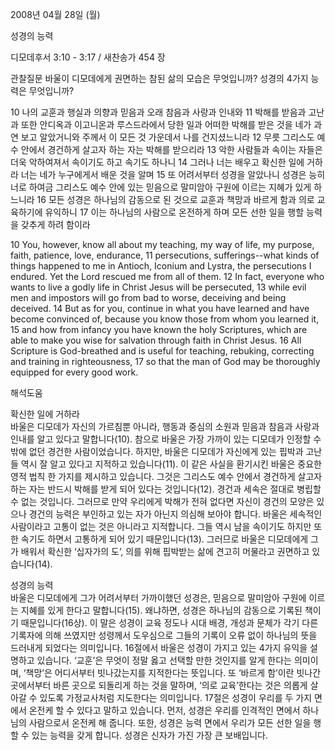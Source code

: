 2008년 04월 28일 (월)

성경의 능력



디모데후서 3:10 - 3:17 / 새찬송가 454 장


관찰질문
바울이 디모데에게 권면하는 참된 삶의 모습은 무엇입니까? 
성경의 4가지 능력은 무엇입니까? 

10 나의 교훈과 행실과 의향과 믿음과 오래 참음과 사랑과 인내와 11 박해를 받음과 고난과 또한 안디옥과 이고니온과 루스드라에서 당한 일과 어떠한 박해를 받은 것을 네가 과연 보고 알았거니와 주께서 이 모든 것 가운데서 나를 건지셨느니라 12 무릇 그리스도 예수 안에서 경건하게 살고자 하는 자는 박해를 받으리라 13 악한 사람들과 속이는 자들은 더욱 악하여져서 속이기도 하고 속기도 하나니 14 그러나 너는 배우고 확신한 일에 거하라 너는 네가 누구에게서 배운 것을 알며 15 또 어려서부터 성경을 알았나니 성경은 능히 너로 하여금 그리스도 예수 안에 있는 믿음으로 말미암아 구원에 이르는 지혜가 있게 하느니라 16 모든 성경은 하나님의 감동으로 된 것으로 교훈과 책망과 바르게 함과 의로 교육하기에 유익하니 17 이는 하나님의 사람으로 온전하게 하며 모든 선한 일을 행할 능력을 갖추게 하려 함이라 

10 You, however, know all about my teaching, my way of life, my purpose, faith, patience, love, endurance, 11 persecutions, sufferings--what kinds of things happened to me in Antioch, Iconium and Lystra, the persecutions I endured. Yet the Lord rescued me from all of them. 12 In fact, everyone who wants to live a godly life in Christ Jesus will be persecuted, 13 while evil men and impostors will go from bad to worse, deceiving and being deceived. 14 But as for you, continue in what you have learned and have become convinced of, because you know those from whom you learned it, 15 and how from infancy you have known the holy Scriptures, which are able to make you wise for salvation through faith in Christ Jesus. 16 All Scripture is God-breathed and is useful for teaching, rebuking, correcting and training in righteousness, 17 so that the man of God may be thoroughly equipped for every good work.

해석도움





확신한 일에 거하라  
바울은 디모데가 자신의 가르침뿐 아니라, 행동과 중심의 소원과 믿음과 참음과 사랑과 인내를 알고 있다고 말합니다(10). 참으로 바울은 가장 가까이 있는 디모데가 인정할 수밖에 없던 경건한 사람이었습니다. 하지만, 바울은 디모데가 자신에게 있는 핍박과 고난들 역시 잘 알고 있다고 지적하고 있습니다(11). 이 같은 사실을 환기시킨 바울은 중요한 영적 법칙 한 가지를 제시하고 있습니다. 그것은 그리스도 예수 안에서 경건하게 살고자 하는 자는 반드시 박해를 받게 되어 있다는 것입니다(12). 경건과 세속은 절대로 병립할 수 없는 것입니다. 그러므로 만약 우리에게 박해가 전혀 없다면 자신이 경건의 모양은 있으나 경건의 능력은 부인하고 있는 자가 아닌지 의심해 보아야 합니다. 바울은 세속적인 사람이라고 고통이 없는 것은 아니라고 지적합니다. 그들 역시 남을 속이기도 하지만 또한 속기도 하면서 고통하게 되어 있기 때문입니다(13). 그러므로 바울은 디모데에게 그가 배워서 확신한 ‘십자가의 도’, 의를 위해 핍박받는 삶에 견고히 머물라고 권면하고 있습니다(14).  

성경의 능력  
바울은 디모데에게 그가 어려서부터 가까이했던 성경은, 믿음으로 말미암아 구원에 이르는 지혜를 있게 한다고 말합니다(15). 왜냐하면, 성경은 하나님의 감동으로 기록된 책이기 때문입니다(16상). 이 말은 성경이 교육 정도나 시대 배경, 개성과 문체가 각기 다른 기록자에 의해 쓰였지만 성령께서 도우심으로 그들의 기록이 오류 없이 하나님의 뜻을 드러내게 되었다는 의미입니다. 16절에서 바울은 성경이 가지고 있는 4가지 유익을 설명하고 있습니다. ‘교훈’은 무엇이 정말 옳고 선택할 만한 것인지를 알게 한다는 의미이며, ‘책망’은 어디서부터 빗나갔는지를 지적한다는 뜻입니다. 또 ‘바르게 함’이란 빗나간 곳에서부터 바른 곳으로 되돌리게 하는 것을 말하며, ‘의로 교육’한다는 것은 의롭게 살아갈 수 있도록 가정교사처럼 지도한다는 의미입니다. 17절은 성경이 우리를 두 가지 면에서 온전케 할 수 있다고 말하고 있습니다. 먼저, 성경은 우리를 인격적인 면에서 하나님의 사람으로서 온전케 해 줍니다. 또한, 성경은 능력 면에서 우리가 모든 선한 일을 행할 수 있는 능력을 갖게 합니다. 성경은 신자가 가진 가장 큰 보배입니다.